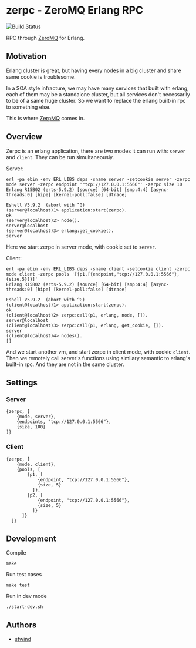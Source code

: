 # zerpc - ZeroMQ Erlang RPC

[![Build Status](https://travis-ci.org/stwind/zerpc.png)](https://travis-ci.org/stwind/zerpc)

RPC through [ZeroMQ](http://www.zeromq.org/) for Erlang.

## Motivation

Erlang cluster is great, but having every nodes in a big cluster and share same cookie is troublesome. 

In a SOA style infracture, we may have many services that built with erlang, each of them may be a standalone cluster, but all services don't necessarily to be of a same huge cluster. So we want to replace the erlang  built-in rpc to something else. 

This is where [ZerpMQ](http://www.zeromq.org/) comes in.

## Overview

Zerpc is an erlang application, there are two modes it can run with: `server` and `client`. They can be run simultaneously.

Server:

```
erl -pa ebin -env ERL_LIBS deps -sname server -setcookie server -zerpc mode server -zerpc endpoint '"tcp://127.0.0.1:5566"' -zerpc size 10
Erlang R15B02 (erts-5.9.2) [source] [64-bit] [smp:4:4] [async-threads:0] [hipe] [kernel-poll:false] [dtrace]

Eshell V5.9.2  (abort with ^G)
(server@localhost)1> application:start(zerpc).
ok
(server@localhost)2> node().
server@localhost
(server@localhost)3> erlang:get_cookie().
server
```

Here we start zerpc in server mode, with cookie set to `server`.

Client:

```
erl -pa ebin -env ERL_LIBS deps -sname client -setcookie client -zerpc mode client -zerpc pools '[{p1,[{endpoint,"tcp://127.0.0.1:5566"},{size,5}]}]'
Erlang R15B02 (erts-5.9.2) [source] [64-bit] [smp:4:4] [async-threads:0] [hipe] [kernel-poll:false] [dtrace]

Eshell V5.9.2  (abort with ^G)
(client@localhost)1> application:start(zerpc).
ok
(client@localhost)2> zerpc:call(p1, erlang, node, []).
server@localhost
(client@localhost)3> zerpc:call(p1, erlang, get_cookie, []).
server
(client@localhost)4> nodes().
[]
```

And we start another vm, and start zerpc in client mode, with cookie `client`. Then we remotely call server's functions using similary semantic to erlang's built-in rpc. And they are not in the same cluster.

## Settings

### Server

```
{zerpc, [
	{mode, server},
	{endpoints, "tcp://127.0.0.1:5566"},
	{size, 100}
]}
```

### Client

```
{zerpc, [
    {mode, client},
    {pools, [
        {p1, [
            {endpoint, "tcp://127.0.0.1:5566"},
            {size, 5}
          ]},
        {p2, [
            {endpoint, "tcp://127.0.0.1:5566"},
            {size, 5}
          ]}
      ]}
  ]}
```

## Development

Compile
```
make
```

Run test cases
```
make test
```

Run in dev mode
```
./start-dev.sh
```

## Authors

* [stwind](https://github.com/stwind/)




